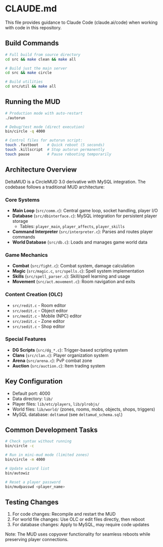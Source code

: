 # CLAUDE.md

This file provides guidance to Claude Code (claude.ai/code) when working with code in this repository.

## Build Commands

```bash
# Full build from source directory
cd src && make clean && make all

# Build just the main server
cd src && make circle

# Build utilities
cd src/util && make all
```

## Running the MUD

```bash
# Production mode with auto-restart
./autorun

# Debug/test mode (direct execution)
bin/circle -q 4000

# Control files for autorun script:
touch .fastboot    # Quick reboot (5 seconds)
touch .killscript  # Stop autorun permanently
touch pause        # Pause rebooting temporarily
```

## Architecture Overview

DeltaMUD is a CircleMUD 3.0 derivative with MySQL integration. The codebase follows a traditional MUD architecture:

### Core Systems
- **Main Loop** (`src/comm.c`): Central game loop, socket handling, player I/O
- **Database** (`src/dbinterface.c`): MySQL integration for persistent player storage
  - Tables: `player_main`, `player_affects`, `player_skills`
- **Command Interpreter** (`src/interpreter.c`): Parses and routes player commands
- **World Database** (`src/db.c`): Loads and manages game world data

### Game Mechanics
- **Combat** (`src/fight.c`): Combat system, damage calculation
- **Magic** (`src/magic.c`, `src/spells.c`): Spell system implementation
- **Skills** (`src/spell_parser.c`): Skill/spell learning and usage
- **Movement** (`src/act.movement.c`): Room navigation and exits

### Content Creation (OLC)
- `src/redit.c` - Room editor
- `src/oedit.c` - Object editor
- `src/medit.c` - Mobile (NPC) editor
- `src/zedit.c` - Zone editor
- `src/sedit.c` - Shop editor

### Special Features
- **DG Scripts** (`src/dg_*.c`): Trigger-based scripting system
- **Clans** (`src/clan.c`): Player organization system
- **Arena** (`src/arena.c`): PvP combat zone
- **Auction** (`src/auction.c`): Item trading system

## Key Configuration

- Default port: 4000
- Data directory: `lib/`
- Player files: `lib/etc/players`, `lib/plrobjs/`
- World files: `lib/world/` (zones, rooms, mobs, objects, shops, triggers)
- MySQL database: `deltamud` (see `deltamud_schema.sql`)

## Common Development Tasks

```bash
# Check syntax without running
bin/circle -c

# Run in mini-mud mode (limited zones)
bin/circle -m 4000

# Update wizard list
bin/autowiz

# Reset a player password
bin/mudpasswd <player_name>
```

## Testing Changes

1. For code changes: Recompile and restart the MUD
2. For world file changes: Use OLC or edit files directly, then reboot
3. For database changes: Apply to MySQL, may require code updates

Note: The MUD uses copyover functionality for seamless reboots while preserving player connections.
